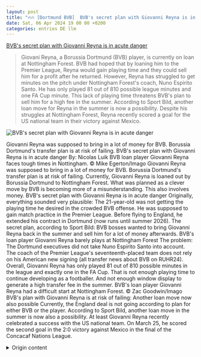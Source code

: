 ```yaml
---
layout: post
title: "🔥🔥 [Dortmund BVB]  BVB's secret plan with Giovanni Reyna is in acute danger"
date: Sat, 06 Apr 2024 19 00 00 +0200
categories: entries DE llm
---
```

[ BVB's secret plan with Giovanni Reyna is in acute danger](https://www.ruhr24.de/bvb/bvb-giovanni-reyna-leihe-transfer-news-nottingham-forest-england-wechsel-vertrag-borussia-dortmund-92990873.html)

> Giovani Reyna, a Borussia Dortmund (BVB) player, is currently on loan at Nottingham Forest. BVB had hoped that by loaning him to the Premier League, Reyna would gain playing time and they could sell him for a profit after he returned. However, Reyna has struggled to get minutes on the pitch under Nottingham Forest's coach, Nuno Espirito Santo. He has only played 81 out of 810 possible league minutes and one FA Cup minute. This lack of playing time threatens BVB's plan to sell him for a high fee in the summer. According to Sport Bild, another loan move for Reyna in the summer is now a possibility. Despite his struggles at Nottingham Forest, Reyna recently scored a goal for the US national team in their victory against Mexico.

![ BVB's secret plan with Giovanni Reyna is in acute danger](https://www.ruhr24.de/assets/images/34/268/34268880-bvb-leihspieler-giovanni-reyna-im-trikot-von-nottimgham-forest-2KSZBvZxpgfe.jpg)

 Giovanni Reyna was supposed to bring in a lot of money for BVB. Borussia Dortmund's transfer plan is at risk of failing.
BVB's secret plan with Giovanni Reyna is in acute danger
By: Nicolas Luik
BVB loan player Giovanni Reyna faces tough times in Nottingham. © Mike Egerton/Imago
Giovanni Reyna was supposed to bring in a lot of money for BVB. Borussia Dortmund's transfer plan is at risk of failing.
Currently, Giovanni Reyna is loaned out by Borussia Dortmund to Nottingham Forest. What was planned as a clever move by BVB is becoming more of a misunderstanding. This also involves money.
BVB's secret plan with Giovanni Reyna is in acute danger
Originally, everything sounded very plausible: The 21-year-old was not getting the playing time he desired in the crowded BVB offense. He was supposed to gain match practice in the Premier League.
Before flying to England, he extended his contract in Dortmund (now runs until summer 2026). The secret plan, according to Sport Bild: BVB bosses wanted to bring Giovanni Reyna back in the summer and sell him for a lot of money afterwards.
BVB's loan player Giovanni Reyna barely plays at Nottingham Forest
The problem: The Dortmund executives did not take Nuno Espirito Santo into account. The coach of the Premier League's seventeenth-placed team does not rely on his American new signing (all transfer news about BVB on RUHR24).
Overall, Giovanni Reyna has only played 81 out of 810 possible minutes in the league and exactly one in the FA Cup. That is not enough playing time to continue developing as a footballer. And not enough window display to generate a high transfer fee in the summer.
BVB's loan player Giovanni Reyna had a difficult start at Nottingham Forest. © Zac Goodwin/Imago
BVB's plan with Giovanni Reyna is at risk of failing: Another loan move now also possible
Currently, the England deal is not going according to plan for either BVB or the player. According to Sport Bild, another loan move in the summer is now also a possibility.
At least Giovanni Reyna recently celebrated a success with the US national team. On March 25, he scored the second goal in the 2:0 victory against Mexico in the final of the Concacaf Nations League.

<details>
  <summary>Origin content</summary>
  ---
layout: post
title: "🔥🔥 [Dortmund BVB] BVB-Geheimplan mit Giovanni Reyna ist in akuter Gefahr"
date: Sat, 06 Apr 2024 19:00:00 +0200
categories: entries DE
---
[BVB-Geheimplan mit Giovanni Reyna ist in akuter Gefahr](https://www.ruhr24.de/bvb/bvb-giovanni-reyna-leihe-transfer-news-nottingham-forest-england-wechsel-vertrag-borussia-dortmund-92990873.html)

![BVB-Geheimplan mit Giovanni Reyna ist in akuter Gefahr](https://www.ruhr24.de/assets/images/34/268/34268880-bvb-leihspieler-giovanni-reyna-im-trikot-von-nottimgham-forest-2KSZBvZxpgfe.jpg)

Giovanni Reyna sollte dem BVB viel Geld einbringen. Der Transfer-Plan von Borussia Dortmund droht zu scheitern.

BVB-Geheimplan mit Giovanni Reyna ist in akuter Gefahr

Von: Nicolas Luik

BVB-Leihspieler Giovanni Reyna hat in Nottingham einen schweren Stand. © Mike Egerton/Imago

Giovanni Reyna sollte dem BVB viel Geld einbringen. Der Transfer-Plan von Borussia Dortmund droht zu scheitern.

Dortmund – Giovanni Reyna ist derzeit von Borussia Dortmund an Nottingham Forest ausgeliehen. Was beim BVB als cleverer Coup geplant war, wird immer mehr zum Missverständnis. Dabei geht es auch um Geld.

BVB-Geheimplan mit Giovanni Reyna ist in akuter Gefahr

Eigentlich klang alles sehr sinnvoll: Der 21-Jährige kam in der dicht besetzten BVB-Offensive nicht wie gewünscht zum Zug. Er sollte in der Premier League Spielpraxis sammeln.

Vor dem Abflug nach England verlängerte er noch seinen Vertrag in Dortmund (läuft jetzt bis Sommer 2026). Der geheime Plan war laut der Sport Bild: Die BVB-Bosse wollten Giovanni Reyna im Sommer zurückholen und ihn anschließend für viel Geld verkaufen.

BVB-Leihgabe Giovanni Reyna kommt bei Nottingham Forest kaum zum Einsatz

Das Problem: Die Dortmunder haben ihre Rechnung ohne Nuno Espirito Santo gemacht. Der Trainer des Tabellen-Siebzehnten der Premier League setzt nicht auf seinen US-amerikanischen Neuzugang (alle Transfer-News zum BVB auf RUHR24)..

Insgesamt kommt Giovanni Reyna nur auf 81 von 810 möglichen Einsatzminuten in der Liga und exakt eine im FA Cup. Das ist zu wenig Spielpraxis, um sich fußballerisch weiterzuentwickeln. Und zu wenig Schaufenster, um im Sommer eine hohe Ablöse zu generieren.

BVB-Leihspieler Giovanni Reyna hatte keinen einfachen Start bei Nottingham Forest. © Zac Goodwin/Imago

BVB-Plan mit Giovanni Reyna droht zu scheitern: Jetzt auch weitere Leihe möglich

Aktuell läuft der England-Deal sowohl für den BVB als auch für den Spieler somit überhaupt nicht nach Plan. Laut der Sport Bild ist jetzt auch eine weitere Leihe im Sommer möglich.

Immerhin mit der US-Nationalmannschaft feierte Giovanni Reyna kürzlich ein Erfolgserlebnis. Am 25. März erzielte er den zweiten Treffer zum 2:0-Sieg gegen Mexiko im Finale der Concacaf Nations League.


</details>
